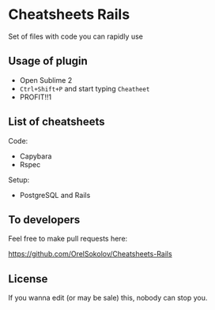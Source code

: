 Cheatsheets Rails
=================
Set of files with code you can rapidly use


Usage of plugin
---------------
* Open Sublime 2
* `Ctrl+Shift+P` and start typing `Cheatheet`
* PROFIT!!1


List of cheatsheets
-------------------

Code:

* Capybara
* Rspec

Setup:

* PostgreSQL and Rails

To developers
-------------
Feel free to make pull requests here:

<https://github.com/OrelSokolov/Cheatsheets-Rails>


License
-------
If you wanna edit (or may be sale) this, nobody can stop you. 

